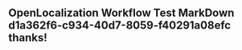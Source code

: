<properties
ms.topic="hero-topic"
ms.test1="hero-topic"
ms.test2="test"/>

## OpenLocalization Workflow Test MarkDown d1a362f6-c934-40d7-8059-f40291a08efc thanks!
